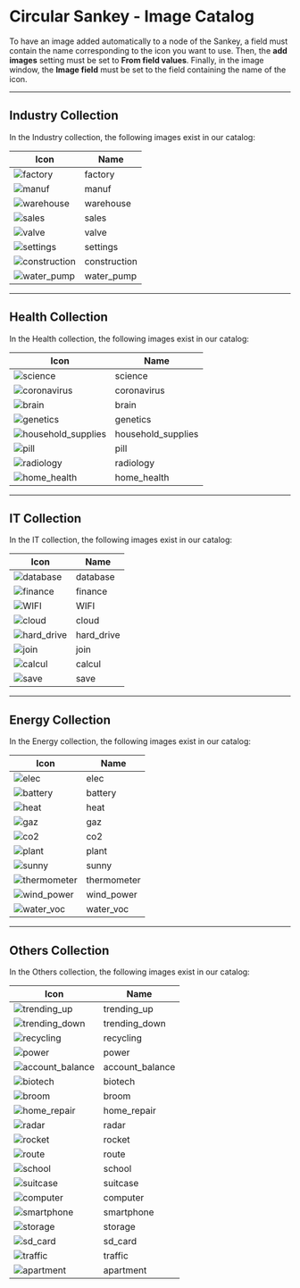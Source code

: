 # Circular Sankey - Image Catalog

To have an image added automatically to a node of the Sankey, a field must contain the name corresponding to the icon you want to use. Then, the **add images** setting must be set to **From field values**. Finally, in the image window, the **Image field** must be set to the field containing the name of the icon.

---

## Industry Collection

In the Industry collection, the following images exist in our catalog:

| Icon | Name |
|------|------|
| ![factory](/media/Sankey-catalog/factory.svg) | factory |
| ![manuf](/media/Sankey-catalog/manuf.svg) | manuf |
| ![warehouse](/media/Sankey-catalog/warehouse.svg) | warehouse |
| ![sales](/media/Sankey-catalog/sales.svg) | sales |
| ![valve](/media/Sankey-catalog/valve.svg) | valve |
| ![settings](/media/Sankey-catalog/settings.svg) | settings |
| ![construction](/media/Sankey-catalog/construction.svg) | construction |
| ![water_pump](/media/Sankey-catalog/water_pump.svg) | water_pump |

---

## Health Collection

In the Health collection, the following images exist in our catalog:

| Icon | Name |
|------|------|
| ![science](/media/Sankey-catalog/science.svg) | science |
| ![coronavirus](/media/Sankey-catalog/coronavirus.svg) | coronavirus |
| ![brain](/media/Sankey-catalog/brain.svg) | brain |
| ![genetics](/media/Sankey-catalog/genetics.svg) | genetics |
| ![household_supplies](/media/Sankey-catalog/household_supplies.svg) | household_supplies |
| ![pill](/media/Sankey-catalog/pill.svg) | pill |
| ![radiology](/media/Sankey-catalog/radiology.svg) | radiology |
| ![home_health](/media/Sankey-catalog/home_health.svg) | home_health |

---

## IT Collection

In the IT collection, the following images exist in our catalog:

| Icon | Name |
|------|------|
| ![database](/media/Sankey-catalog/database.svg) | database |
| ![finance](/media/Sankey-catalog/finance.svg) | finance |
| ![WIFI](/media/Sankey-catalog/WIFI.svg) | WIFI |
| ![cloud](/media/Sankey-catalog/cloud.svg) | cloud |
| ![hard_drive](/media/Sankey-catalog/hard_drive.svg) | hard_drive |
| ![join](/media/Sankey-catalog/join.svg) | join |
| ![calcul](/media/Sankey-catalog/calcul.svg) | calcul |
| ![save](/media/Sankey-catalog/save.svg) | save |

---

## Energy Collection

In the Energy collection, the following images exist in our catalog:

| Icon | Name |
|------|------|
| ![elec](/media/Sankey-catalog/elec.svg) | elec |
| ![battery](/media/Sankey-catalog/battery.svg) | battery |
| ![heat](/media/Sankey-catalog/heat.svg) | heat |
| ![gaz](/media/Sankey-catalog/gaz.svg) | gaz |
| ![co2](/media/Sankey-catalog/co2.svg) | co2 |
| ![plant](/media/Sankey-catalog/plant.svg) | plant |
| ![sunny](/media/Sankey-catalog/sunny.svg) | sunny |
| ![thermometer](/media/Sankey-catalog/thermometer.svg) | thermometer |
| ![wind_power](/media/Sankey-catalog/wind_power.svg) | wind_power |
| ![water_voc](/media/Sankey-catalog/water_voc.svg) | water_voc |

---

## Others Collection

In the Others collection, the following images exist in our catalog:

| Icon | Name |
|------|------|
| ![trending_up](/media/Sankey-catalog/trending_up.svg) | trending_up |
| ![trending_down](/media/Sankey-catalog/trending_down.svg) | trending_down |
| ![recycling](/media/Sankey-catalog/recycling.svg) | recycling |
| ![power](/media/Sankey-catalog/power.svg) | power |
| ![account_balance](/media/Sankey-catalog/account_balance.svg) | account_balance |
| ![biotech](/media/Sankey-catalog/biotech.svg) | biotech |
| ![broom](/media/Sankey-catalog/broom.svg) | broom |
| ![home_repair](/media/Sankey-catalog/home_repair.svg) | home_repair |
| ![radar](/media/Sankey-catalog/radar.svg) | radar |
| ![rocket](/media/Sankey-catalog/rocket.svg) | rocket |
| ![route](/media/Sankey-catalog/route.svg) | route |
| ![school](/media/Sankey-catalog/school.svg) | school |
| ![suitcase](/media/Sankey-catalog/suitcase.svg) | suitcase |
| ![computer](/media/Sankey-catalog/computer.svg) | computer |
| ![smartphone](/media/Sankey-catalog/smartphone.svg) | smartphone |
| ![storage](/media/Sankey-catalog/storage.svg) | storage |
| ![sd_card](/media/Sankey-catalog/sd_card.svg) | sd_card |
| ![traffic](/media/Sankey-catalog/traffic.svg) | traffic |
| ![apartment](/media/Sankey-catalog/apartment.svg) | apartment |
